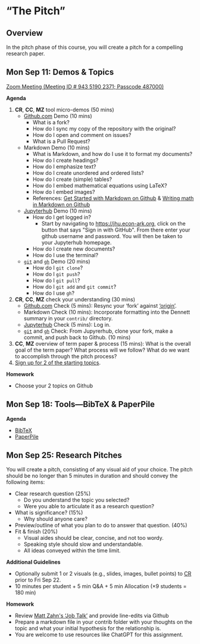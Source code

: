 # “The Pitch”

## Overview

In the pitch phase of this course, you will create a pitch for a compelling
research paper.

## Mon Sep 11: Demos & Topics

[Zoom Meeting (Meeting ID # 943 5190 2371; Passcode 487000)](https://JHUBlueJays.zoom.us/j/94351902371?pwd=Z0JTbFhxbk9wTHlPM08rUnhtR0xIZz09)

**Agenda**
1. **CR**, **CC**, **MZ** tool micro-demos (50 mins)
    - [Github.com](https://github.com) Demo (10 mins)
        - What is a fork?
        - How do I sync my copy of the repository with the original?
        - How do I open and comment on issues?
        - What is a Pull Request?
    - Markdown Demo (10 mins)
        - What is Markdown, and how do I use it to format my documents?
        - How do I create headings?
        - How do I emphasize text?
        - How do I create unordered and ordered lists?
        - How do I create (simple) tables?
        - How do I embed mathematical equations using LaTeX?
        - How do I embed images?
        - References: [Get Started with Markdown on Github](https://docs.github.com/en/get-started/writing-on-github/getting-started-with-writing-and-formatting-on-github/basic-writing-and-formatting-syntax) & [Writing math in Markdown on Github](https://docs.github.com/en/get-started/writing-on-github/working-with-advanced-formatting/writing-mathematical-expressions)
    - [Jupyterhub](https://jhu.econ-ark.org) Demo (10 mins)
        - How do I get logged in?
            - Start by navigating to https://jhu.econ-ark.org, click on the button that says "Sign in with GitHub". From there enter your github username and password. You will then be taken to your Jupyterhub homepage.
        - How do I create new documents?
        - How do I use the terminal?
    - [`git`](https://docs.github.com/en/get-started/quickstart/hello-world) and [`gh`](https://cli.github.com/manual/examples) Demo (20 mins)
        - How do I `git clone`?
        - How do I `git push`?
        - How do I `git pull`?
        - How do I `git add` and `git commit`?
        - How do I use `gh`?
2. **CR**, **CC**, **MZ** check your understanding (30 mins)
    - [Github.com](http://github.com) Check (5 mins): Resync your ‘fork’ against [‘origin’](http://github.com/llorracc/as.180.369).
    - Markdown Check (10 mins): Incorporate formatting into the Dennett summary in your `contrib/` directory.
    - [Jupyterhub](http://jhu.econ-ark.org) Check (5 mins): Log in.
    - [`git`](https://docs.github.com/en/get-started/quickstart/hello-world) and [`gh`](https://cli.github.com/manual/examples) Check: From Jupyrerhub, clone your fork, make a commit, and push back to Github. (10 mins)
3. **CC**, **MZ** overview of term paper & process (15 mins): What is the overall goal of the term paper? What process will we follow? What do we want to accomplish through the pitch process?
5. [Sign up for 2 of the starting topics](https://github.com/llorracc/as.180.369/issues/1).

**Homework**
- Choose your 2 topics on Github

## Mon Sep 18: Tools—BibTeX & PaperPile

**Agenda**
- [BibTeX](https://bibtex.org/)
- [PaperPile](…)

## Mon Sep 25: Research Pitches

You will create a pitch, consisting of any visual aid of your choice. The pitch
should be no longer than 5 minutes in duration and should convey the following
items:

- Clear research question (25%)
    - Do you understand the topic you selected?
    - Were you able to articulate it as a research question?
- What is significance? (15%)
    - Why should anyone care?
- Preview/outline of what you plan to do to answer that question. (40%)
- Fit & finish (20%)
    - Visual aides should be clear, concise, and not too wordy.
    - Speaking style should slow and understandable.
    - All ideas conveyed within the time limit.

**Additional Guidelines**
- Optionally submit 1 or 2 visuals (e.g., slides, images, bullet points) to [CR](mailto:cameron@dutc.io) prior to Fri Sep 22.
- 10 minutes per student + 5 min Q&A + 5 min Allocation (×9 students = 180 min)

**Homework**
- Review [Matt Zahn's ‘Job Talk’](#) and provide line-edits via Github
- Prepare a markdown file in your contrib folder with your thoughts on the topic and what your initial hypothesis for the relationship is.
- You are welcome to use resources like ChatGPT for this assignment. 
